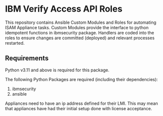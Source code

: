 # IBM Verify Access API Roles

This repository contains Ansible Custom Modules and Roles for automating ISAM Appliance tasks. Custom Modules provide the
interface to python idempotent functions in ibmsecurity package. Handlers are coded into the roles to ensure changes are
committed (deployed) and relevant processes restarted.

## Requirements

Python v3.11 and above is required for this package.

The following Python Packages are required (including their dependencies):
1. ibmsecurity
2. ansible

Appliances need to have an ip address defined for their LMI. This may mean that appliances have had their initial setup
done with license acceptance.
